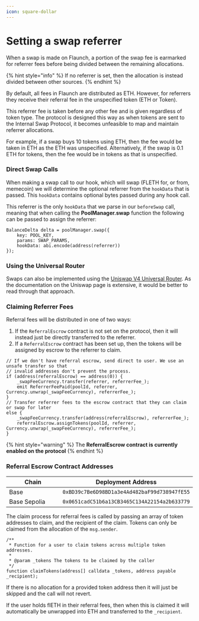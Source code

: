 ```yaml
---
icon: square-dollar
---
```


# Setting a swap referrer

When a swap is made on Flaunch, a portion of the swap fee is earmarked for referrer fees before being divided between the remaining allocations.

{% hint style="info" %}
If no referrer is set, then the allocation is instead divided between other sources.
{% endhint %}

By default, all fees in Flaunch are distributed as ETH. However, for referrers they receive their referral fee in the unspecified token (ETH or Token).

This referrer fee is taken before any other fee and is given regardless of token type. The protocol is designed this way as when tokens are sent to the Internal Swap Protocol, it becomes unfeasible to map and maintain referrer allocations.

For example, if a swap buys 10 tokens using ETH, then the fee would be taken in ETH as the ETH was unspecified. Alternatively, if the swap is 0.1 ETH for tokens, then the fee would be in tokens as that is unspecified.

### Direct Swap Calls

When making a swap call to our hook, which will swap (FLETH for, or from, memecoin) we will determine the optional referrer from the `hookData` that is passed. This `hookData` contains optional bytes passed during any hook call.

This referrer is the only `hookData` that we parse in our `beforeSwap` call, meaning that when calling the **PoolManager.swap** function the following can be passed to assign the referrer:

```solidity
BalanceDelta delta = poolManager.swap({
    key: POOL_KEY,
    params: SWAP_PARAMS,
    hookData: abi.encode(address(referrer))
});
```

### Using the Universal Router

Swaps can also be implemented using the [Uniswap V4 Universal Router](https://docs.uniswap.org/contracts/v4/guides/swap-routing). As the documentation on the Uniswap page is extensive, it would be better to read through that approach.

### Claiming Referrer Fees

Referral fees will be distributed in one of two ways:

1. If the `ReferralEscrow` contract is not set on the protocol, then it will instead just be directly transferred to the referrer.
2. If a `ReferralEscrow` contract has been set up, then the tokens will be assigned by escrow to the referrer to claim.

```solidity
// If we don't have referral escrow, send direct to user. We use an unsafe transfer so that
// invalid addresses don't prevent the process.
if (address(referralEscrow) == address(0)) {
    _swapFeeCurrency.transfer(referrer, referrerFee_);
    emit ReferrerFeePaid(poolId, referrer, Currency.unwrap(_swapFeeCurrency), referrerFee_);
}
// Transfer referrer fees to the escrow contract that they can claim or swap for later
else {
    _swapFeeCurrency.transfer(address(referralEscrow), referrerFee_);
    referralEscrow.assignTokens(poolId, referrer, Currency.unwrap(_swapFeeCurrency), referrerFee_);
}
```

{% hint style="warning" %}
The **ReferralEscrow contract is currently enabled on the protocol**
{% endhint %}

### **Referral Escrow Contract Addresses**

<table><thead><tr><th width="182.1563720703125">Chain</th><th>Deployment Address</th></tr></thead><tbody><tr><td>Base</td><td><code>0xBD39c7Be6D98BD1a3e4Ad482baF99d738947fE55</code></td></tr><tr><td>Base Sepolia</td><td><code>0x0651cadC51b6a13CB3465C134A22154a2b633779</code></td></tr></tbody></table>

The claim process for referral fees is called by passing an array of token addresses to claim, and the recipient of the claim. Tokens can only be claimed from the allocation of the `msg.sender`.

```solidity
/**
 * Function for a user to claim tokens across multiple token addresses.
 *
 * @param _tokens The tokens to be claimed by the caller
 */
function claimTokens(address[] calldata _tokens, address payable _recipient);
```

If there is no allocation for a provided token address then it will just be skipped and the call will not revert.

If the user holds flETH in their referral fees, then when this is claimed it will automatically be unwrapped into ETH and transferred to the `_recipient`.
